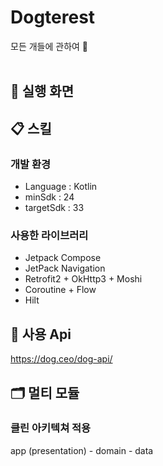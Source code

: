 # Dogterest
모든 개들에 관하여 🐶
<br><br>

## 📱 실행 화면


## 📋 스킬
### 개발 환경
- Language : Kotlin
- minSdk : 24
- targetSdk : 33
### 사용한 라이브러리
- Jetpack Compose
- JetPack Navigation
- Retrofit2 + OkHttp3 + Moshi
- Coroutine + Flow
- Hilt

## 🐶 사용 Api
https://dog.ceo/dog-api/

## 🗂 멀티 모듈
### 클린 아키텍쳐 적용
app (presentation) - domain - data
